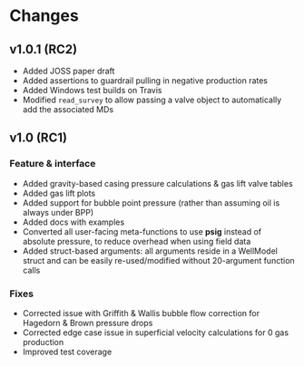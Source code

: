 # Changes

## v1.0.1 (RC2)
- Added JOSS paper draft
- Added assertions to guardrail pulling in negative production rates
- Added Windows test builds on Travis
- Modified `read_survey` to allow passing a valve object to automatically add the associated MDs

## v1.0 (RC1)

### Feature & interface
- Added gravity-based casing pressure calculations & gas lift valve tables
- Added gas lift plots
- Added support for bubble point pressure (rather than assuming oil is always under BPP)
- Added docs with examples
- Converted all user-facing meta-functions to use **psig** instead of absolute pressure, to reduce overhead when using field data
- Added struct-based arguments: all arguments reside in a WellModel struct and can be easily re-used/modified without 20-argument function calls

### Fixes
- Corrected issue with Griffith & Wallis bubble flow correction for Hagedorn & Brown pressure drops
- Corrected edge case issue in superficial velocity calculations for 0 gas production
- Improved test coverage
